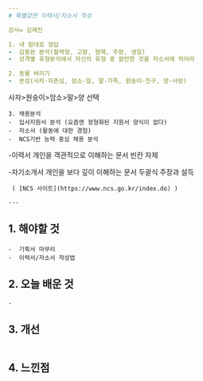 ```yaml
---
# 특별강연 이력서/자소서 작성

강사= 김례진

1. 내 맘대로 정답
-  김동완 분석(혈액형, 고향, 형제, 주량, 생일)
-  성격별 유형분석에서 자신의 유형 중 쓸만한 것을 자소서에 적어라

2. 동물 버리기
-  본성(사자-자존심, 암소-일, 말-가족, 원숭이-친구, 양-사랑)
```
사자>원숭이>암소>말>양 선택
```
3. 채용분석
-  입사지원서 분석 (요즘엔 정형화된 지원서 양식이 없다)
-  자소서 (활동에 대한 경험)
-  NCS기반 능력 중심 채용 분석
```
-이력서
 개인을 객관적으로 이해하는 문서
 빈칸 자제

-자기소개서
 개인을 보다 깊이 이해하는 문서
 두괄식
 주장과 설득
```
 ( [NCS 사이트](https://www.ncs.go.kr/index.do) )

---
```


## 1. 해야할 것
```
-  기획서 마무리
-  이력서/자소서 작성법
```

## 2. 오늘 배운 것
```
-  
```

## 3. 개선
```

```

## 4. 느낀점
```

```
